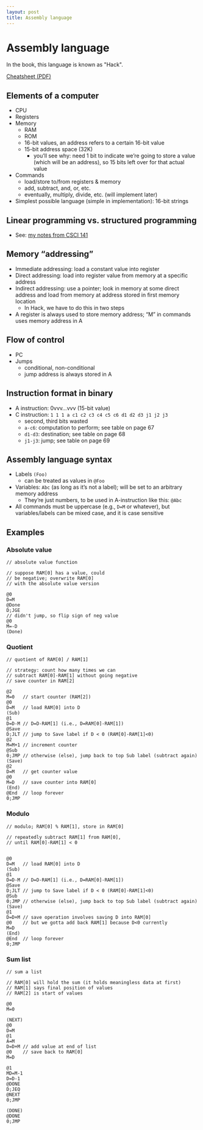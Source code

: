 ```yaml
---
layout: post
title: Assembly language
---
```


# Assembly language

In the book, this language is known as "Hack".

[Cheatsheet (PDF)](/hack-asm-cheatsheet.pdf)

## Elements of a computer

- CPU
- Registers
- Memory
	- RAM
	- ROM
	- 16-bit values, an address refers to a certain 16-bit value
	- 15-bit address space (32K)
		- you’ll see why: need 1 bit to indicate we’re going to store a value (which will be an address), so 15 bits left over for that actual value
- Commands
	- load/store to/from registers & memory
	- add, subtract, and, or, etc.
	- eventually, multiply, divide, etc. (will implement later)
- Simplest possible language (simple in implementation): 16-bit strings

## Linear programming vs. structured programming

- See: [my notes from CSCI 141](http://csci141.artifice.cc/lecture/proglang.html)

## Memory “addressing”

- Immediate addressing: load a constant value into register
- Direct addressing: load into register value from memory at a specific address
- Indirect addressing: use a pointer; look in memory at some direct address and load from memory at address stored in first memory location
	- In Hack, we have to do this in two steps
- A register is always used to store memory address; “M” in commands uses memory address in A

## Flow of control

- PC
- Jumps
	- conditional, non-conditional
	- jump address is always stored in A


## Instruction format in binary

- A instruction: 0vvv…vvv (15-bit value)
- C instruction: `1 1 1 a c1 c2 c3 c4 c5 c6 d1 d2 d3 j1 j2 j3`
	- second, third bits wasted
	- `a-c6`: computation to perform; see table on page 67
	- `d1-d3`: destination; see table on page 68
	- `j1-j3`: jump; see table on page 69

## Assembly language syntax

- Labels `(Foo)`
	- can be treated as values in `@Foo`
- Variables: `Abc` (as long as it’s not a label); will be set to an arbitrary memory address
	- They’re just numbers, to be used in A-instruction like this: `@Abc`
- All commands must be uppercase (e.g., `D=M` or whatever), but variables/labels can be mixed case, and it is case sensitive

## Examples

### Absolute value

```
// absolute value function

// suppose RAM[0] has a value, could
// be negative; overwrite RAM[0]
// with the absolute value version

@0
D=M
@Done
D;JGE
// didn't jump, so flip sign of neg value
@0
M=-D
(Done)
```

### Quotient

```
// quotient of RAM[0] / RAM[1]

// strategy: count how many times we can
// subtract RAM[0]-RAM[1] without going negative
// save counter in RAM[2]

@2
M=0   // start counter (RAM[2])
@0
D=M   // load RAM[0] into D
(Sub)
@1
D=D-M // D=D-RAM[1] (i.e., D=RAM[0]-RAM[1])
@Save
D;JLT // jump to Save label if D < 0 (RAM[0]-RAM[1]<0)
@2
M=M+1 // increment counter
@Sub
0;JMP // otherwise (else), jump back to top Sub label (subtract again)
(Save)
@2
D=M   // get counter value
@0
M=D   // save counter into RAM[0]
(End)
@End  // loop forever
0;JMP
```

### Modulo

```
// modulo; RAM[0] % RAM[1], store in RAM[0]

// repeatedly subtract RAM[1] from RAM[0],
// until RAM[0]-RAM[1] < 0


@0
D=M   // load RAM[0] into D
(Sub)
@1
D=D-M // D=D-RAM[1] (i.e., D=RAM[0]-RAM[1])
@Save
D;JLT // jump to Save label if D < 0 (RAM[0]-RAM[1]<0)
@Sub
0;JMP // otherwise (else), jump back to top Sub label (subtract again)
(Save)
@1
D=D+M // save operation involves saving D into RAM[0]
@0    // but we gotta add back RAM[1] because D<0 currently
M=D
(End)
@End  // loop forever
0;JMP
```

### Sum list

```
// sum a list

// RAM[0] will hold the sum (it holds meaningless data at first)
// RAM[1] says final position of values
// RAM[2] is start of values

@0
M=0

(NEXT)
@0
D=M
@1
A=M
D=D+M // add value at end of list
@0    // save back to RAM[0]
M=D

@1
MD=M-1
D=D-1
@DONE
D;JEQ
@NEXT
0;JMP

(DONE)
@DONE
0;JMP
```
